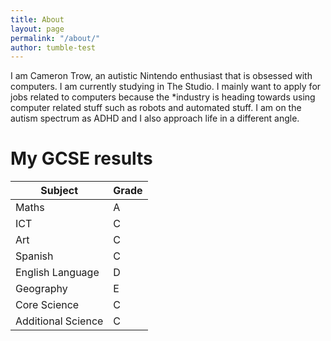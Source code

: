 ```yaml
---
title: About
layout: page
permalink: "/about/"
author: tumble-test
---
```


I am Cameron Trow, an autistic Nintendo enthusiast that is obsessed with computers. I am currently studying in The Studio.  I mainly want to apply for jobs related to computers because the *industry is heading towards using computer related stuff such as robots and automated stuff. I am on the autism spectrum as ADHD and I also approach life in a different angle.

My GCSE results
===
|Subject|Grade|
|---|---|
| Maths | A |
| ICT | C |
| Art | C |
| Spanish | C |
| English Language | D |
| Geography | E |
| Core Science | C |
| Additional Science | C |
